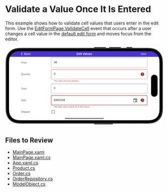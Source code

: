# Validate a Value Once It Is Entered
This example shows how to validate cell values that users enter in the edit form. Use the [EditFormPage.ValidateCell](https://docs.devexpress.com/MAUI/DevExpress.Maui.DataGrid.EditFormPage.ValidateCell) event that occurs after a user changes a cell value in the [default edit form](https://docs.devexpress.com/MAUI/403652/data-grid/edit-cell-values#edit-form) and moves focus from the editor.

<img src="./img/edit-form-validation.png"/>

<!-- default file list -->
## Files to Review

* [MainPage.xaml](./DataGrid_ValidateCellEvent/MainPage.xaml)
* [MainPage.xaml.cs](./DataGrid_ValidateCellEvent/MainPage.xaml.cs)
* [App.xaml.cs](./DataGrid_ValidateCellEvent/App.xaml.cs)
* [Product.cs](./DataGrid_ValidateCellEvent/DataModel/Product.cs)
* [Order.cs](./DataGrid_ValidateCellEvent/DataModel/Order.cs)
* [OrderRepository.cs](./DataGrid_ValidateCellEvent/DataModel/OrderRepository.cs)
* [ModelObject.cs](./DataGrid_ValidateCellEvent/DataModel/ModelObject.cs)
<!-- default file list end -->